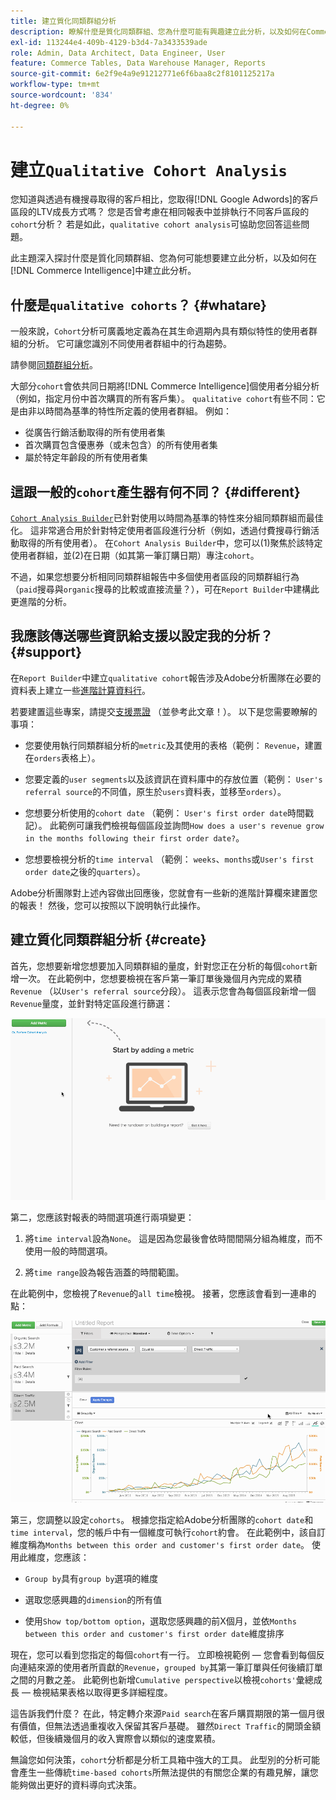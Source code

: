 ```yaml
---
title: 建立質化同類群組分析
description: 瞭解什麼是質化同類群組、您為什麼可能有興趣建立此分析，以及如何在Commerce Intelligence中建立它。
exl-id: 113244e4-409b-4129-b3d4-7a3433539ade
role: Admin, Data Architect, Data Engineer, User
feature: Commerce Tables, Data Warehouse Manager, Reports
source-git-commit: 6e2f9e4a9e91212771e6f6baa8c2f8101125217a
workflow-type: tm+mt
source-wordcount: '834'
ht-degree: 0%

---
```


# 建立`Qualitative Cohort Analysis`

您知道與透過有機搜尋取得的客戶相比，您取得[!DNL Google Adwords]的客戶區段的LTV成長方式嗎？ 您是否曾考慮在相同報表中並排執行不同客戶區段的`cohort`分析？ 若是如此，`qualitative cohort analysis`可協助您回答這些問題。

此主題深入探討什麼是質化同類群組、您為何可能想要建立此分析，以及如何在[!DNL Commerce Intelligence]中建立此分析。

## 什麼是`qualitative cohorts`？ {#whatare}

一般來說，`Cohort`分析可廣義地定義為在其生命週期內具有類似特性的使用者群組的分析。 它可讓您識別不同使用者群組中的行為趨勢。

請參閱[同類群組分析](https://www.cohortanalysis.com/)。

大部分`cohort`會依共同日期將[!DNL Commerce Intelligence]個使用者分組分析（例如，指定月份中首次購買的所有客戶集）。 `qualitative cohort`有些不同：它是由非以時間為基準的特性所定義的使用者群組。 例如：

* 從廣告行銷活動取得的所有使用者集
* 首次購買包含優惠券（或未包含）的所有使用者集
* 屬於特定年齡段的所有使用者集

## 這跟一般的`cohort`產生器有何不同？ {#different}

[`Cohort Analysis Builder`](../dev-reports/cohort-rpt-bldr.md)已針對使用以時間為基準的特性來分組同類群組而最佳化。 這非常適合用於針對特定使用者區段進行分析（例如，透過付費搜尋行銷活動取得的所有使用者）。 在`Cohort Analysis Builder`中，您可以(1)聚焦於該特定使用者群組，並(2)在日期（如其第一筆訂購日期）專注`cohort`。

不過，如果您想要分析相同同類群組報告中多個使用者區段的同類群組行為（`paid`搜尋與`organic`搜尋的比較或直接流量？），可在`Report Builder`中建構此更進階的分析。

## 我應該傳送哪些資訊給支援以設定我的分析？ {#support}

在`Report Builder`中建立`qualitative cohort`報告涉及Adobe分析團隊在必要的資料表上建立一些[進階計算資料行](../data-warehouse-mgr/creating-calculated-columns.md)。

若要建置這些專案，請提交[支援票證](https://experienceleague.adobe.com/docs/commerce-knowledge-base/kb/troubleshooting/miscellaneous/mbi-service-policies.html) （並參考此文章！）。 以下是您需要瞭解的事項：

* 您要使用執行同類群組分析的`metric`及其使用的表格（範例： `Revenue`，建置在`orders`表格上）。

* 您要定義的`user segments`以及該資訊在資料庫中的存放位置（範例： `User's referral source`的不同值，原生於`users`資料表，並移至`orders`）。

* 您想要分析使用的`cohort date` （範例： `User's first order date`時間戳記）。 此範例可讓我們檢視每個區段並詢問`How does a user's revenue grow in the months following their first order date?`。

* 您想要檢視分析的`time interval` （範例： `weeks`、`months`或`User's first order date`之後的`quarters`）。

Adobe分析團隊對上述內容做出回應後，您就會有一些新的進階計算欄來建置您的報表！ 然後，您可以按照以下說明執行此操作。

## 建立質化同類群組分析 {#create}

首先，您想要新增您想要加入同類群組的量度，針對您正在分析的每個`cohort`新增一次。 在此範例中，您想要檢視在客戶第一筆訂單後幾個月內完成的累積`Revenue` （以`User's referral source`分段）。 這表示您會為每個區段新增一個`Revenue`量度，並針對特定區段進行篩選：

![](../../assets/qualcohort1.gif)

第二，您應該對報表的時間選項進行兩項變更：

1. 將`time interval`設為`None`。 這是因為您最後會依時間間隔分組為維度，而不使用一般的時間選項。

1. 將`time range`設為報告涵蓋的時間範圍。

在此範例中，您檢視了`Revenue`的`all time`檢視。 接著，您應該會看到一連串的點：

![](../../assets/qualcohort2.gif)

第三，您調整以設定`cohorts`。 根據您指定給Adobe分析團隊的`cohort date`和`time interval`，您的帳戶中有一個維度可執行`cohort`約會。 在此範例中，該自訂維度稱為`Months between this order and customer's first order date`。 使用此維度，您應該：

* `Group by`具有`group by`選項的維度

* 選取您感興趣的`dimension`的所有值

* 使用`Show top/bottom option`，選取您感興趣的前X個月，並依`Months between this order and customer's first order date`維度排序

現在，您可以看到您指定的每個`cohort`有一行。 立即檢視範例 — 您會看到每個反向連結來源的使用者所貢獻的`Revenue`，`grouped by`其第一筆訂單與任何後續訂單之間的月數之差。 此範例也新增`Cumulative perspective`以檢視`cohorts'`彙總成長 — 檢視結果表格以取得更多詳細程度。

這告訴我們什麼？ 在此，特定轉介來源`Paid search`在客戶購買期限的第一個月很有價值，但無法透過重複收入保留其客戶基礎。 雖然`Direct Traffic`的開頭金額較低，但後續幾個月的收入實際會以類似的速度累積。

無論您如何決策，`cohort`分析都是分析工具箱中強大的工具。 此型別的分析可能會產生一些傳統`time-based cohorts`所無法提供的有關您企業的有趣見解，讓您能夠做出更好的資料導向式決策。
